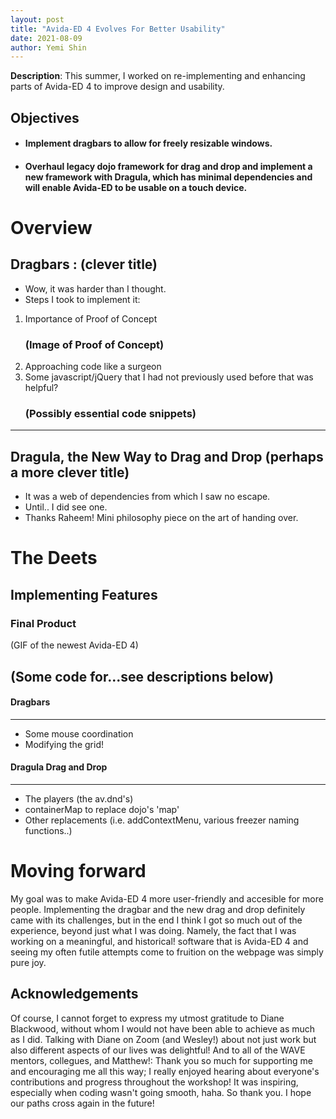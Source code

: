 ```yaml
---
layout: post
title: "Avida-ED 4 Evolves For Better Usability"
date: 2021-08-09
author: Yemi Shin
---
```

**Description**: This summer, I worked on re-implementing and enhancing parts of Avida-ED 4 to improve design and usability.

Objectives
--
* #### Implement dragbars to allow for freely resizable windows.
* #### Overhaul legacy dojo framework for drag and drop and implement a new framework with Dragula, which has minimal dependencies and will enable Avida-ED to be usable on a touch device.


# Overview

Dragbars : (clever title)
--
* Wow, it was harder than I thought.
* Steps I took to implement it:
1. Importance of Proof of Concept
   ### (Image of Proof of Concept)
2. Approaching code like a surgeon 
3. Some javascript/jQuery that I had not previously used before that was helpful?
   ### (Possibly essential code snippets)
----

Dragula, the New Way to Drag and Drop (perhaps a more clever title)
-- 
* It was a web of dependencies from which I saw no escape. 
* Until.. I did see one.
* Thanks Raheem! Mini philosophy piece on the art of handing over.

# The Deets

Implementing Features
--
### Final Product

(GIF of the newest Avida-ED 4)

## (Some code for...see descriptions below)

#### Dragbars
----
* Some mouse coordination
* Modifying the grid!

#### Dragula Drag and Drop
----
* The players (the av.dnd's)
* containerMap to replace dojo's 'map'
* Other replacements (i.e. addContextMenu, various freezer naming functions..)

# Moving forward

My goal was to make Avida-ED 4 more user-friendly and accesible for more people. Implementing the dragbar and the new drag and drop definitely came with its challenges, but in the end I think I got so much out of the experience, beyond just what I was doing. Namely, the fact that I was working on a meaningful, and historical! software that is Avida-ED 4 and seeing my often futile attempts come to fruition on the webpage was simply pure joy. 

Acknowledgements
--
Of course, I cannot forget to express my utmost gratitude to Diane Blackwood, without whom I would not have been able to achieve as much as I did. Talking with Diane on Zoom (and Wesley!) about not just work but also different aspects of our lives was delightful! And to all of the WAVE mentors, collegues, and Matthew!: Thank you so much for supporting me and encouraging me all this way; I really enjoyed hearing about everyone's contributions and progress throughout the workshop! It was inspiring, especially when coding wasn't going smooth, haha. So thank you. I hope our paths cross again in the future!

